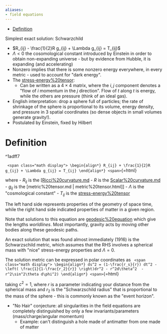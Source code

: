 ```yaml
---
aliases:
- field equations
---
```


-   [Definition](#definition)














Simplest exact solution: Schwarzchild

-   $R_{ij} - \frac{1}{2}R g_{ij} + \Lambda g_{ij} = T_{ij}$
-   $\Lambda < 0$ the cosomological constant introduced by Einstein in order to obtain non-expanding universe - but by evidence from Hubble, it is expanding (and accelerating)
-   Nonzero implies that there is some nonzero energy everywhere, in every metric - used to account for "dark energy".
-   The [stress-energy%20tensor](stress-energy%20tensor):
    -   Can be written as a $4\times 4$ matrix, where the $i,j$ component denotes a "flow of $i$ momentum in the $j$ direction". Flow of $t$ along $t$ is energy, while the others are pressure (think of an ideal gas).
-   English interpretation: drop a sphere full of particles; the rate of shrinkage of the sphere is proportional to its volume, energy density, and pressure in 3 spatial coordinates (so dense objects in small volumes generate gravity!).
-   Postulated by Einstein, fixed by Hilbert

Definition
==========

\^1adff7

`
<span class="math display">
\begin{align*}
R_{ij} + \frac{1}{2}R g_{ij} + \Lambda g_{ij} = T_{ij}
\end{align*}
<span>`{=html}

where - $R_{ij}$ is the [[Ricci%20curvature.md](Ricci%20curvature.md) - $R$ is the [Scalar%20curvature.md](Scalar%20curvature.md) - $g_{ij}$ is the [metric%20tensor.md | metric%20tensor.html]] - $\Lambda$ is the "cosmological constant" - $T_{ij}$ is the [stress-energy%20tensor](stress-energy%20tensor)

The left hand side represents properties of the geometry of space time, while the right hand side indicated properties of matter in a given region.

Note that solutions to this equation are [geodesic%20equation](geodesic%20equation) which give the lengths *worldlines*. Most importantly, gravity acts by moving other bodies along these geodesic paths.

An exact solution that was found almost immediately (1916) is the Schwarzschild metric, which assumes that the RHS involves a spherical mass with "nice" stress-energy properties and $\Lambda = 0$.

The solution metric can be expressed in polar coordinates as `
<span class="math display">
\begin{align*} ds^2 = (1-\frac{r_s}{r}) dt^2 - \left( \frac{1}{1-\frac{r_2}{r}} \right)dr^2 - r^2d\theta^2  -r^2\sin^2\theta d\phi^2)
\end{align*}
<span>`{=html}

taking $c^2 = 1$, where $r$ is a parameter indicating your distance from the spherical mass and $r_2$ is the "Schwarzschild radius" that is proportional to the mass of the sphere - this is commonly known as the "event horizon".

-   "No Hair" conjecture: all singularities in the field equations are completely distinguished by only a few invariants/parameters (mass/charge/angular momentum)
    -   Example: can't distinguish a hole made of antimatter from one made of matter
